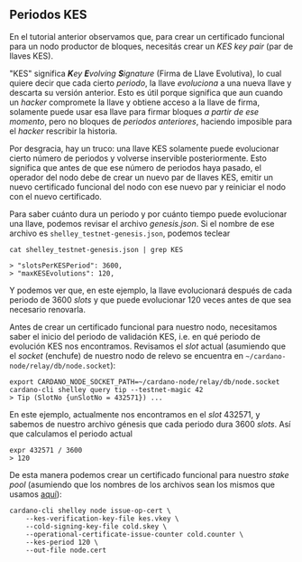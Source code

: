 ## Periodos KES

En el tutorial anterior observamos que, para crear un certificado funcional para un nodo productor de bloques, necesitás crear un _KES key pair_ (par de llaves KES).

"KES" significa _**K**ey **E**volving **S**ignature_ (Firma de Llave Evolutiva), lo cual quiere decir que cada cierto _periodo_, la llave _evoluciona_ a una nueva llave y descarta su versión anterior. Esto es útil porque significa que aun cuando un _hacker_ compromete la llave y obtiene acceso a la llave de firma, solamente puede usar esa llave para firmar bloques _a partir de ese momento_, pero no bloques de _periodos anteriores_, haciendo imposible para el _hacker_ rescribir la historia.

Por desgracia, hay un truco: una llave KES solamente puede evolucionar cierto número de periodos y volverse inservible posteriormente. Esto significa que antes de que ese número de periodos haya pasado, el operador del nodo debe de crear un nuevo par de llaves KES, emitir un nuevo certificado funcional del nodo con ese nuevo par y reiniciar el nodo con el nuevo certificado.

Para saber cuánto dura un periodo y por cuánto tiempo puede evolucionar una llave, podemos revisar el archivo _genesis.json_. Si el nombre de ese archivo es `shelley_testnet-genesis.json`, podemos teclear

    cat shelley_testnet-genesis.json | grep KES

    > "slotsPerKESPeriod": 3600,
    > "maxKESEvolutions": 120,

Y podemos ver que, en este ejemplo, la llave evolucionará después de cada periodo de 3600 _slots_ y que puede evolucionar 120 veces antes de que sea necesario renovarla.

Antes de crear un certificado funcional para nuestro nodo, necesitamos saber el inicio del periodo de validación KES, i.e. en qué periodo de evolución KES nos encontramos. Revisamos el _slot_ actual (asumiendo que el _socket_ (enchufe) de nuestro nodo de relevo se encuentra en `~/cardano-node/relay/db/node.socket`):

    export CARDANO_NODE_SOCKET_PATH=~/cardano-node/relay/db/node.socket
    cardano-cli shelley query tip --testnet-magic 42
    > Tip (SlotNo {unSlotNo = 432571}) ...

En este ejemplo, actualmente nos encontramos en el _slot_ 432571, y sabemos de nuestro archivo génesis que cada periodo dura 3600 _slots_. Así que calculamos el periodo actual

    expr 432571 / 3600
    > 120

De esta manera podemos crear un certificado funcional para nuestro _stake pool_ (asumiendo que los nombres de los archivos sean los mismos que usamos [aquí](llaves_pool.md)):

    cardano-cli shelley node issue-op-cert \
        --kes-verification-key-file kes.vkey \
        --cold-signing-key-file cold.skey \
        --operational-certificate-issue-counter cold.counter \
        --kes-period 120 \
        --out-file node.cert
